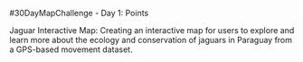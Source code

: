 #30DayMapChallenge - Day 1: Points 

Jaguar Interactive Map: Creating an interactive map for users to explore and learn more about the ecology and conservation of jaguars in Paraguay from a GPS-based movement dataset.

